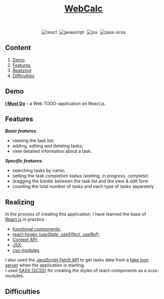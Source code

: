 <h1 align="center">
  <a href="https://egoromanoff.github.io/web-calc/" target="_blank" title="'WebCalc' Demo Link">
    WebCalc
  </a>
</h1>
<br>
<div align="center">

  ![react](https://user-images.githubusercontent.com/67374276/189316409-19d69d0f-b45f-430f-ac02-cf15051d6642.svg)&nbsp;
  ![javascript](https://user-images.githubusercontent.com/67374276/189316388-4182d570-0a10-4dcf-9568-d13e7c6b5c56.svg)&nbsp;
  ![jsx](https://user-images.githubusercontent.com/67374276/189318506-583a8454-9209-4e10-be2e-ed720f4f58db.svg)&nbsp;
  ![sass-scss](https://user-images.githubusercontent.com/67374276/189319440-79881be3-d7db-4506-87b8-57044a88b167.svg)

</div>

## Content
1. [Demo](#demo)
2. [Features](#features)
3. [Realizing](#realizing)
4. [Difficulties](#difficulties)

## Demo

[**I Must Do**](https://egoromanoff.github.io/i-must-do-react/) - a Web TODO-application on React.js.

## Features

***Basic features***:
* viewing the task list;
* adding, editing and deleting tasks;
* view detailed information about a task.

***Specific features***:
* searching tasks by name;
* setting the task completion status (*waiting, in progress, complete*)
* dragging the border between the task list and the view & edit form
* counting the total number of tasks and each type of tasks separately

## Realizing

In the process of creating this application, I have learned the base of [React.js](https://reactjs.org/) in practice :
* [functional components](https://reactjs.org/docs/components-and-props.html#function-and-class-components);
* [react-hooks (*useState, useEffect, useRef*)](https://reactjs.org/docs/hooks-faq.html#gatsby-focus-wrapper);
* [Context API](https://reactjs.org/docs/context.html#gatsby-focus-wrapper);
* [JSX](https://reactjs.org/docs/introducing-jsx.html);
* [css-modules](https://habr.com/ru/post/335244/).

I also used the [JavaScript Fetch API](https://developer.mozilla.org/en-US/docs/Web/API/Fetch_API/Using_Fetch) to get tasks data from a [fake json server](https://jsonbin.io) when the application is starting.  
I used [SASS (SCSS)](https://sass-lang.com/) for creating the styles of react-components as a scss-modules.

## Difficulties


